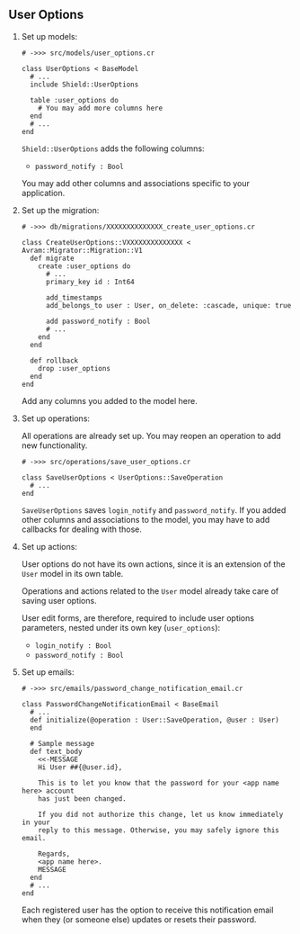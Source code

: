 ## User Options

1. Set up models:

   ```crystal
   # ->>> src/models/user_options.cr

   class UserOptions < BaseModel
     # ...
     include Shield::UserOptions

     table :user_options do
       # You may add more columns here
     end
     # ...
   end
   ```

   `Shield::UserOptions` adds the following columns:

   - `password_notify : Bool`

   You may add other columns and associations specific to your application.

1. Set up the migration:

   ```crystal
   # ->>> db/migrations/XXXXXXXXXXXXXX_create_user_options.cr

   class CreateUserOptions::VXXXXXXXXXXXXXX < Avram::Migrator::Migration::V1
     def migrate
       create :user_options do
         # ...
         primary_key id : Int64

         add_timestamps
         add_belongs_to user : User, on_delete: :cascade, unique: true

         add password_notify : Bool
         # ...
       end
     end

     def rollback
       drop :user_options
     end
   end
   ```

   Add any columns you added to the model here.

1. Set up operations:

   All operations are already set up. You may reopen an operation to add new functionality.

   ```crystal
   # ->>> src/operations/save_user_options.cr

   class SaveUserOptions < UserOptions::SaveOperation
     # ...
   end
   ```

   `SaveUserOptions` saves `login_notify` and `password_notify`. If you added other columns and associations to the model, you may have to add callbacks for dealing with those.

1. Set up actions:

   User options do not have its own actions, since it is an extension of the `User` model in its own table.

   Operations and actions related to the `User` model already take care of saving user options.

   User edit forms, are therefore, required to include user options parameters, nested under its own key (`user_options`):

   - `login_notify : Bool`
   - `password_notify : Bool`

1. Set up emails:

   ```crystal
   # ->>> src/emails/password_change_notification_email.cr

   class PasswordChangeNotificationEmail < BaseEmail
     # ...
     def initialize(@operation : User::SaveOperation, @user : User)
     end

     # Sample message
     def text_body
       <<-MESSAGE
       Hi User ##{@user.id},

       This is to let you know that the password for your <app name here> account
       has just been changed.

       If you did not authorize this change, let us know immediately in your
       reply to this message. Otherwise, you may safely ignore this email.

       Regards,
       <app name here>.
       MESSAGE
     end
     # ...
   end
   ```

   Each registered user has the option to receive this notification email when they (or someone else) updates or resets their password.
